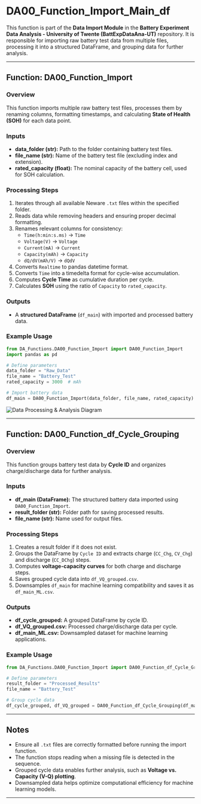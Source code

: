 # DA00_Function_Import_Main_df

This function is part of the **Data Import Module** in the **Battery Experiment Data Analysis - University of Twente (BattExpDataAna-UT)** repository. It is responsible for importing raw battery test data from multiple files, processing it into a structured DataFrame, and grouping data for further analysis.

---

## **Function: DA00_Function_Import**
### **Overview**
This function imports multiple raw battery test files, processes them by renaming columns, formatting timestamps, and calculating **State of Health (SOH)** for each data point.

### **Inputs**
- **data_folder (str):** Path to the folder containing battery test files.
- **file_name (str):** Name of the battery test file (excluding index and extension).
- **rated_capacity (float):** The nominal capacity of the battery cell, used for SOH calculation.

### **Processing Steps**
1. Iterates through all available Neware `.txt` files within the specified folder.
2. Reads data while removing headers and ensuring proper decimal formatting.
3. Renames relevant columns for consistency:
   - `Time(h:min:s.ms)` → `Time`
   - `Voltage(V)` → `Voltage`
   - `Current(mA)` → `Current`
   - `Capacity(mAh)` → `Capacity`
   - `dQ/dV(mAh/V)` → `dQdV`
4. Converts `Realtime` to pandas datetime format.
5. Converts `Time` into a timedelta format for cycle-wise accumulation.
6. Computes **Cycle Time** as cumulative duration per cycle.
7. Calculates **SOH** using the ratio of `Capacity` to `rated_capacity`.

### **Outputs**
- A **structured DataFrame** (`df_main`) with imported and processed battery data.

### **Example Usage**
```python
from DA_Functions.DA00_Function_Import import DA00_Function_Import
import pandas as pd

# Define parameters
data_folder = "Raw_Data"
file_name = "Battery_Test"
rated_capacity = 3000  # mAh

# Import battery data
df_main = DA00_Function_Import(data_folder, file_name, rated_capacity)
```
![Data Processing & Analysis Diagram](../images/DA00_Example01.png)

---

## **Function: DA00_Function_df_Cycle_Grouping**
### **Overview**
This function groups battery test data by **Cycle ID** and organizes charge/discharge data for further analysis.

### **Inputs**
- **df_main (DataFrame):** The structured battery data imported using `DA00_Function_Import`.
- **result_folder (str):** Folder path for saving processed results.
- **file_name (str):** Name used for output files.

### **Processing Steps**
1. Creates a result folder if it does not exist.
2. Groups the DataFrame by `Cycle ID` and extracts charge (`CC_Chg`, `CV_Chg`) and discharge (`CC_DChg`) steps.
3. Computes **voltage-capacity curves** for both charge and discharge steps.
4. Saves grouped cycle data into `df_VQ_grouped.csv`.
5. Downsamples `df_main` for machine learning compatibility and saves it as `df_main_ML.csv`.

### **Outputs**
- **df_cycle_grouped:** A grouped DataFrame by cycle ID.
- **df_VQ_grouped.csv:** Processed charge/discharge data per cycle.
- **df_main_ML.csv:** Downsampled dataset for machine learning applications.

### **Example Usage**
```python
from DA_Functions.DA00_Function_Import import DA00_Function_df_Cycle_Grouping

# Define parameters
result_folder = "Processed_Results"
file_name = "Battery_Test"

# Group cycle data
df_cycle_grouped, df_VQ_grouped = DA00_Function_df_Cycle_Grouping(df_main, result_folder, file_name)
```

---

## **Notes**
- Ensure all `.txt` files are correctly formatted before running the import function.
- The function stops reading when a missing file is detected in the sequence.
- Grouped cycle data enables further analysis, such as **Voltage vs. Capacity (V-Q) plotting**.
- Downsampled data helps optimize computational efficiency for machine learning models.

---
